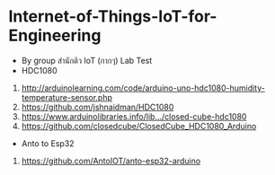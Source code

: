 # Internet-of-Things-IoT-for-Engineering
- By group สำนักติว IoT (กากๆ)
Lab Test 
- HDC1080
1. http://arduinolearning.com/code/arduino-uno-hdc1080-humidity-temperature-sensor.php
2. https://github.com/jshnaidman/HDC1080
3. https://www.arduinolibraries.info/lib.../closed-cube-hdc1080
4. https://github.com/closedcube/ClosedCube_HDC1080_Arduino

- Anto to Esp32
1. https://github.com/AntoIOT/anto-esp32-arduino
